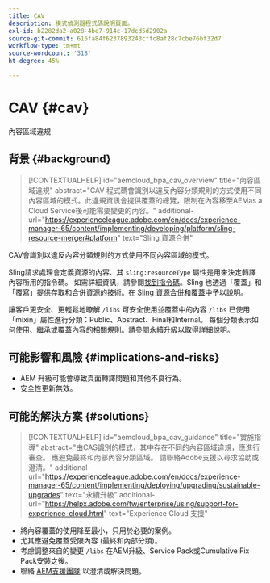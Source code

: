 ```yaml
---
title: CAV
description: 模式偵測器程式碼說明頁面。
exl-id: b2282da2-a028-4be7-914c-17dcd5d2902a
source-git-commit: 616fa84f6237893243cffc8af28c7cbe76bf32d7
workflow-type: tm+mt
source-wordcount: '318'
ht-degree: 45%

---
```


# CAV {#cav}

內容區域違規

## 背景 {#background}

>[!CONTEXTUALHELP]
>id="aemcloud_bpa_cav_overview"
>title="內容區域違規"
>abstract="CAV 程式碼會識別以違反內容分類規則的方式使用不同內容區域的模式。此違規資訊會提供覆蓋的總覽，限制在內容移至AEMas a Cloud Service後可能需要變更的內容。"
>additional-url="https://experienceleague.adobe.com/en/docs/experience-manager-65/content/implementing/developing/platform/sling-resource-merger#platform" text="Sling 資源合併"

CAV會識別以違反內容分類規則的方式使用不同內容區域的模式。

Sling請求處理會定義資源的內容、其 `sling:resourceType` 屬性是用來決定轉譯內容所用的指令碼。 如需詳細資訊，請參閱[找到指令碼](https://experienceleague.adobe.com/en/docs/experience-manager-65/content/implementing/developing/introduction/the-basics#locating-the-script)。Sling 也透過「覆蓋」和「覆寫」提供存取和合併資源的技術。在 [Sling 資源合併](https://experienceleague.adobe.com/en/docs/experience-manager-65/content/implementing/developing/platform/sling-resource-merger)和[覆蓋](https://experienceleague.adobe.com/en/docs/experience-manager-65/content/implementing/developing/platform/overlays)中予以說明。

讓客戶更安全、更輕鬆地瞭解 `/libs` 可安全使用並覆蓋中的內容 `/libs` 已使用「mixin」屬性進行分類：Public、Abstract、Final和Internal。 每個分類表示如何使用、繼承或覆蓋內容的相關規則。請參閱[永續升級](https://experienceleague.adobe.com/en/docs/experience-manager-65/content/implementing/deploying/upgrading/sustainable-upgrades)以取得詳細說明。

## 可能影響和風險 {#implications-and-risks}

* AEM 升級可能會導致頁面轉譯問題和其他不良行為。
* 安全性更新無效。

## 可能的解決方案 {#solutions}

>[!CONTEXTUALHELP]
>id="aemcloud_bpa_cav_guidance"
>title="實施指導"
>abstract="由CAS識別的模式，其中存在不同的內容區域違規，應進行審查。 應避免最終和內部內容分類區域。 請聯絡Adobe支援以尋求協助或澄清。"
>additional-url="https://experienceleague.adobe.com/en/docs/experience-manager-65/content/implementing/deploying/upgrading/sustainable-upgrades" text="永續升級"
>additional-url="https://helpx.adobe.com/tw/enterprise/using/support-for-experience-cloud.html" text="Experience Cloud 支援"

* 將內容覆蓋的使用降至最小，只用於必要的案例。
* 尤其應避免覆蓋受限內容 (最終和內部分類)。
* 考慮調整來自的變更 `/libs` 在AEM升級、Service Pack或Cumulative Fix Pack安裝之後。
* 聯絡 [AEM支援團隊](https://helpx.adobe.com/tw/enterprise/using/support-for-experience-cloud.html) 以澄清或解決問題。
